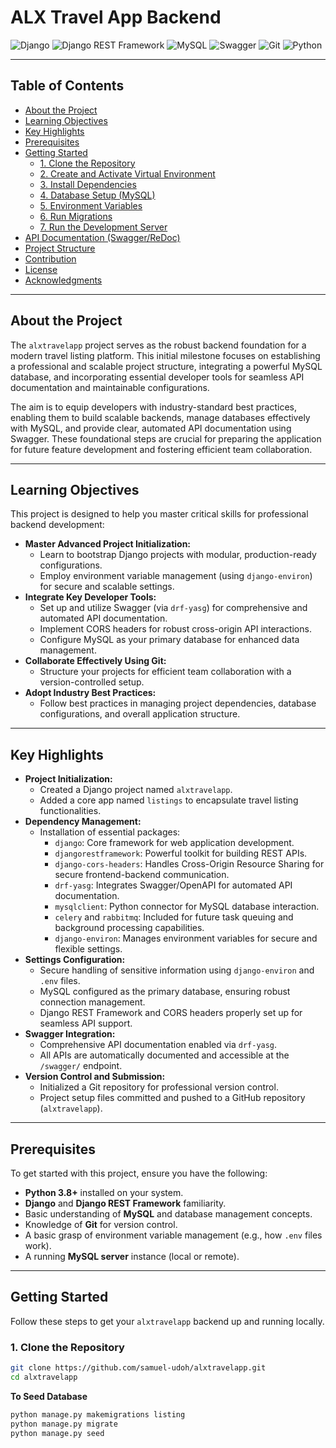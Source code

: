 # ALX Travel App Backend

![Django](https://img.shields.io/badge/Django-092E20?style=for-the-badge&logo=django&logoColor=green)
![Django REST Framework](https://img.shields.io/badge/Django%20REST%20Framework-E13838?style=for-the-badge&logo=django%20rest%20framework&logoColor=white)
![MySQL](https://img.shields.io/badge/MySQL-005C84?style=for-the-badge&logo=mysql&logoColor=white)
![Swagger](https://img.shields.io/badge/Swagger-85EA2D?style=for-the-badge&logo=swagger&logoColor=black)
![Git](https://img.shields.io/badge/Git-F05032?style=for-the-badge&logo=git&logoColor=white)
![Python](https://img.shields.io/badge/Python-3776AB?style=for-the-badge&logo=python&logoColor=white)

---

## Table of Contents

- [About the Project](#about-the-project)
- [Learning Objectives](#learning-objectives)
- [Key Highlights](#key-highlights)
- [Prerequisites](#prerequisites)
- [Getting Started](#getting-started)
  - [1. Clone the Repository](#1-clone-the-repository)
  - [2. Create and Activate Virtual Environment](#2-create-and-activate-virtual-environment)
  - [3. Install Dependencies](#3-install-dependencies)
  - [4. Database Setup (MySQL)](#4-database-setup-mysql)
  - [5. Environment Variables](#5-environment-variables)
  - [6. Run Migrations](#6-run-migrations)
  - [7. Run the Development Server](#7-run-the-development-server)
- [API Documentation (Swagger/ReDoc)](#api-documentation-swaggerredoc)
- [Project Structure](#project-structure)
- [Contribution](#contribution)
- [License](#license)
- [Acknowledgments](#acknowledgments)

---

## About the Project

The `alxtravelapp` project serves as the robust backend foundation for a modern travel listing platform. This initial milestone focuses on establishing a professional and scalable project structure, integrating a powerful MySQL database, and incorporating essential developer tools for seamless API documentation and maintainable configurations.

The aim is to equip developers with industry-standard best practices, enabling them to build scalable backends, manage databases effectively with MySQL, and provide clear, automated API documentation using Swagger. These foundational steps are crucial for preparing the application for future feature development and fostering efficient team collaboration.

---

## Learning Objectives

This project is designed to help you master critical skills for professional backend development:

* **Master Advanced Project Initialization:**
    * Learn to bootstrap Django projects with modular, production-ready configurations.
    * Employ environment variable management (using `django-environ`) for secure and scalable settings.
* **Integrate Key Developer Tools:**
    * Set up and utilize Swagger (via `drf-yasg`) for comprehensive and automated API documentation.
    * Implement CORS headers for robust cross-origin API interactions.
    * Configure MySQL as your primary database for enhanced data management.
* **Collaborate Effectively Using Git:**
    * Structure your projects for efficient team collaboration with a version-controlled setup.
* **Adopt Industry Best Practices:**
    * Follow best practices in managing project dependencies, database configurations, and overall application structure.

---

## Key Highlights

* **Project Initialization:**
    * Created a Django project named `alxtravelapp`.
    * Added a core app named `listings` to encapsulate travel listing functionalities.
* **Dependency Management:**
    * Installation of essential packages:
        * `django`: Core framework for web application development.
        * `djangorestframework`: Powerful toolkit for building REST APIs.
        * `django-cors-headers`: Handles Cross-Origin Resource Sharing for secure frontend-backend communication.
        * `drf-yasg`: Integrates Swagger/OpenAPI for automated API documentation.
        * `mysqlclient`: Python connector for MySQL database interaction.
        * `celery` and `rabbitmq`: Included for future task queuing and background processing capabilities.
        * `django-environ`: Manages environment variables for secure and flexible settings.
* **Settings Configuration:**
    * Secure handling of sensitive information using `django-environ` and `.env` files.
    * MySQL configured as the primary database, ensuring robust connection management.
    * Django REST Framework and CORS headers properly set up for seamless API support.
* **Swagger Integration:**
    * Comprehensive API documentation enabled via `drf-yasg`.
    * All APIs are automatically documented and accessible at the `/swagger/` endpoint.
* **Version Control and Submission:**
    * Initialized a Git repository for professional version control.
    * Project setup files committed and pushed to a GitHub repository (`alxtravelapp`).

---

## Prerequisites

To get started with this project, ensure you have the following:

* **Python 3.8+** installed on your system.
* **Django** and **Django REST Framework** familiarity.
* Basic understanding of **MySQL** and database management concepts.
* Knowledge of **Git** for version control.
* A basic grasp of environment variable management (e.g., how `.env` files work).
* A running **MySQL server** instance (local or remote).

---

## Getting Started

Follow these steps to get your `alxtravelapp` backend up and running locally.

### 1. Clone the Repository

```bash
git clone https://github.com/samuel-udoh/alxtravelapp.git
cd alxtravelapp
```

**To Seed Database**
```bash
python manage.py makemigrations listing
python manage.py migrate
python manage.py seed
```